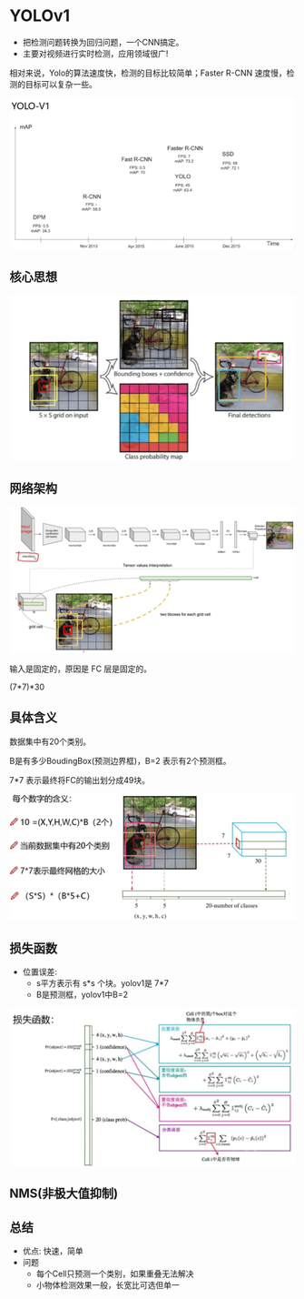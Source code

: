 
# YOLOv1

* 把检测问题转换为回归问题，一个CNN搞定。
* 主要对视频进行实时检测，应用领域很广!

相对来说，Yolo的算法速度快，检测的目标比较简单；Faster R-CNN 速度慢，检测的目标可以复杂一些。

![image-20220317164341721](README.assets/image-20220317164341721.png)

## 核心思想

![image-20220317170500452](README.assets/image-20220317170500452.png)

## 网络架构

![image-20220317171832434](README.assets/image-20220317171832434.png)

输入是固定的，原因是 FC 层是固定的。

(7\*7)\*30

## 具体含义

数据集中有20个类别。

B是有多少BoudingBox(预测边界框)，B=2 表示有2个预测框。

7\*7 表示最终将FC的输出划分成49块。

![image-20220317172057185](README.assets/image-20220317172057185.png)

## 损失函数

* 位置误差:
  * s平方表示有 s\*s 个块。yolov1是 7\*7
  * B是预测框，yolov1中B=2 

![image-20220317172126671](README.assets/image-20220317172126671.png)

## NMS(非极大值抑制)

## 总结

* 优点: 快速，简单
* 问题
  * 每个Cell只预测一个类别，如果重叠无法解决
  * 小物体检测效果一般，长宽比可选但单一

